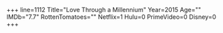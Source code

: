 +++
line=1112
Title="Love Through a Millennium"
Year=2015
Age=""
IMDb="7.7"
RottenTomatoes=""
Netflix=1
Hulu=0
PrimeVideo=0
Disney=0
+++

